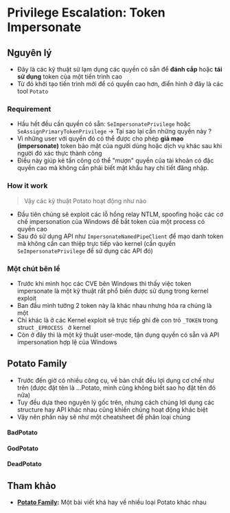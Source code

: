 # Privilege Escalation: Token Impersonate

## Nguyên lý

- Đây là các kỹ thuật sử lạm dụng các quyền có sẵn để **đánh cắp** hoặc **tái sử dụng** token của một tiến trình cao
- Từ đó khởi tạo tiến trình mới để có quyền cao hơn, điển hình ở đây là các tool `Potato`

### Requirement

- Hầu hết đều cần quyền có sẵn: `SeImpersonatePrivilege` hoặc `SeAssignPrimaryTokenPrivilege`
-> Tại sao lại cần những quyền này ?
- Vì những user với quyền đó có thể được cho phép **giả mạo (impersonate)** token bảo mật của người dùng hoặc dịch vụ khác sau khi người đó xác thực thành công
- Điều này giúp kẻ tấn công có thể "mượn" quyền của tài khoản có đặc quyền cao mà không cần phải biết mật khẩu hay chi tiết đăng nhập.

### How it work

> Vậy các kỹ thuật Potato hoạt động như nào
- Đầu tiên chúng sẽ exploit các lỗ hổng relay NTLM, spoofing hoặc các cơ chế impersonation của Windows để bắt token của một process có quyền cao
- Sau đó sử dụng API như `ImpersonateNamedPipeClient` để mạo danh token mà không cần can thiệp trực tiếp vào kernel (cần quyền `SeImpersonatePrivilege` để sử dụng các API đó)  

### Một chút bên lề

- Trước khi mình học các CVE bên Windows thì thấy việc token impersonate là một kỹ thuật rất phổ biến được sử dụng trong kernel exploit
- Ban đầu mình tưởng 2 token này là khác nhau nhưng hóa ra chúng là một
- Chỉ khác là ở các Kernel exploit sẽ trực tiếp ghi đè con trỏ `_TOKEN` trong struct `_EPROCESS ` ở kernel
- Còn ở đây thì là một kỹ thuật user-mode, tận dụng quyền có sẵn và API impersonation hợp lệ của Windows

## Potato Family

- Trước đến giờ có nhiều công cụ, về bản chất đều lợi dụng cơ chế như trên (được đặt tên là ...Potato, mình cũng không biết sao họ đặt tên đó nữa)
- Tuy đều dựa theo nguyên lý gốc trên, nhưng cách chúng lợi dụng các structure hay API khác nhau cũng khiến chúng hoạt động khác biệt
- Vậy nên phần này sẽ như một cheatsheet để phân loại chúng

#### BadPotato
#### GodPotato
#### DeadPotato

## Tham khảo
- **[Potato Family](https://jlajara.gitlab.io/Potatoes_Windows_Privesc):** Một bài viết khá hay về nhiều loại Potato khác nhau
